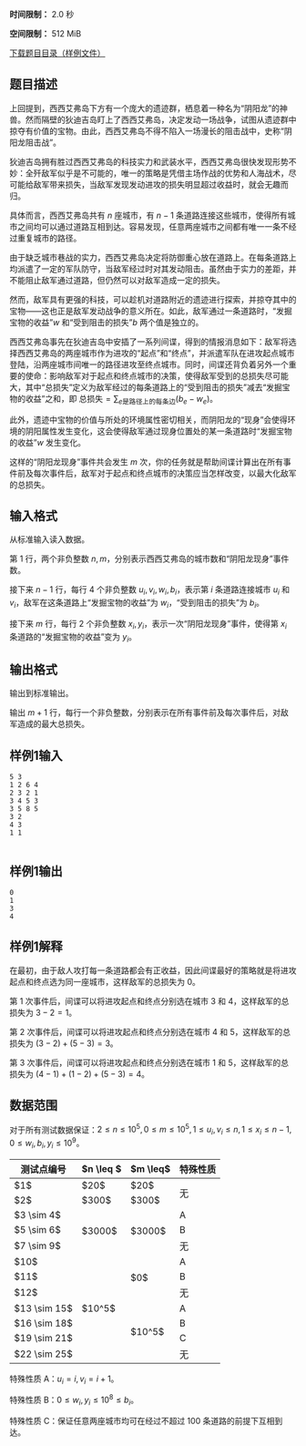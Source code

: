 


**时间限制：** 2.0 秒 


**空间限制：** 512 MiB

[下载题目目录（样例文件）](examples/CSP202309-5.zip)




## 题目描述

上回提到，西西艾弗岛下方有一个庞大的遗迹群，栖息着一种名为“阴阳龙”的神兽。然而隔壁的狄迪吉岛盯上了西西艾弗岛，决定发动一场战争，试图从遗迹群中掠夺有价值的宝物。由此，西西艾弗岛不得不陷入一场漫长的阻击战中，史称“阴阳龙阻击战”。

狄迪吉岛拥有胜过西西艾弗岛的科技实力和武装水平，西西艾弗岛很快发现形势不妙：全歼敌军似乎是不可能的，唯一的策略是凭借主场作战的优势和人海战术，尽可能给敌军带来损失，当敌军发现发动进攻的损失明显超过收益时，就会无趣而归。

具体而言，西西艾弗岛共有 $n$ 座城市，有 $n-1$ 条道路连接这些城市，使得所有城市之间均可以通过道路互相到达。容易发现，任意两座城市之间都有唯一一条不经过重复城市的路径。

由于缺乏城市巷战的实力，西西艾弗岛决定将防御重心放在道路上。在每条道路上均派遣了一定的军队防守，当敌军经过时对其发动阻击。虽然由于实力的差距，并不能阻止敌军通过道路，但仍然可以对敌军造成一定的损失。

然而，敌军具有更强的科技，可以趁机对道路附近的遗迹进行探索，并掠夺其中的宝物——这也正是敌军发动战争的意义所在。如此，敌军通过一条道路时，“发掘宝物的收益”$w$ 和“受到阻击的损失”$b$ 两个值是独立的。

西西艾弗岛事先在狄迪吉岛中安插了一系列间谍，得到的情报消息如下：敌军将选择西西艾弗岛的两座城市作为进攻的“起点”和“终点”，并派遣军队在进攻起点城市登陆，沿两座城市间唯一的路径进攻至终点城市。同时，间谍还背负着另外一个重要的使命：影响敌军对于起点和终点城市的决策，使得敌军受到的总损失尽可能大，其中“总损失”定义为敌军经过的每条道路上的“受到阻击的损失”减去“发掘宝物的收益”之和，即 $\text{总损失} = \sum_{e \text{是路径上的每条边}}(b_e - w_e)$。

此外，遗迹中宝物的价值与所处的环境属性密切相关，而阴阳龙的“现身”会使得环境的阴阳属性发生变化，这会使得敌军通过现身位置处的某一条道路时“发掘宝物的收益”$w$ 发生变化。

这样的“阴阳龙现身”事件共会发生 $m$ 次，你的任务就是帮助间谍计算出在所有事件前及每次事件后，敌军对于起点和终点城市的决策应当怎样改变，以最大化敌军的总损失。

## 输入格式

从标准输入读入数据。

第 $1$ 行，两个非负整数 $n,m$，分别表示西西艾弗岛的城市数和“阴阳龙现身”事件数。

接下来 $n-1$ 行，每行 $4$ 个非负整数 $u_i,v_i,w_i,b_i$，表示第 $i$ 条道路连接城市 $u_i$ 和 $v_i$，敌军在这条道路上“发掘宝物的收益”为 $w_i$，“受到阻击的损失”为 $b_i$。

接下来 $m$ 行，每行 $2$ 个非负整数 $x_i,y_i$，表示一次“阴阳龙现身”事件，使得第 $x_i$ 条道路的“发掘宝物的收益”变为 $y_i$。

## 输出格式

输出到标准输出。

输出 $m+1$ 行，每行一个非负整数，分别表示在所有事件前及每次事件后，对敌军造成的最大总损失。








## 样例1输入

```plain
5 3
1 2 6 4
2 3 2 1
3 4 5 3
3 5 8 5
3 2
4 3
1 1


```



## 样例1输出

```plain
0
1
3
4

```


## 样例1解释

在最初，由于敌人攻打每一条道路都会有正收益，因此间谍最好的策略就是将进攻起点和终点选为同一座城市，这样敌军的总损失为 $0$。

第 $1$ 次事件后，间谍可以将进攻起点和终点分别选在城市 $3$ 和 $4$，这样敌军的总损失为 $3-2=1$。

第 $2$ 次事件后，间谍可以将进攻起点和终点分别选在城市 $4$ 和 $5$，这样敌军的总损失为 $(3-2)+(5-3)=3$。

第 $3$ 次事件后，间谍可以将进攻起点和终点分别选在城市 $1$ 和 $5$，这样敌军的总损失为 $(4-1)+(1-2)+(5-3)=4$。

## 数据范围

对于所有测试数据保证：$2\leq n \leq 10^5, 0 \leq m \leq 10^5, 1 \leq u_i,v_i \leq n, 1 \leq x_i \leq n-1, 0 \leq w_i,b_i,y_i \leq 10^9$。

 
	


<table class="table table-bordered"><thead><tr><th rowspan="1">测试点编号</th><th rowspan="1"> $n \leq $ </th><th rowspan="1"> $m \leq$ </th><th rowspan="1">特殊性质</th></tr></thead><tbody><tr><td rowspan="1"> $1$ </td><td rowspan="1"> $20$ </td><td rowspan="1"> $20$ </td><td rowspan="2">无</td></tr><tr><td rowspan="1"> $2$ </td><td rowspan="1"> $300$ </td><td rowspan="1"> $300$ </td></tr><tr><td rowspan="1"> $3 \sim 4$ </td><td rowspan="3"> $3000$ </td><td rowspan="3"> $3000$ </td><td rowspan="1">A</td></tr><tr><td rowspan="1"> $5 \sim 6$ </td><td rowspan="1">B</td></tr><tr><td rowspan="1"> $7 \sim 9$ </td><td rowspan="1">无</td></tr><tr><td rowspan="1"> $10$ </td><td rowspan="7"> $10^5$ </td><td rowspan="3"> $0$ </td><td rowspan="1">A</td></tr><tr><td rowspan="1"> $11$ </td><td rowspan="1">B</td></tr><tr><td rowspan="1"> $12$ </td><td rowspan="1">无</td></tr><tr><td rowspan="1"> $13 \sim 15$ </td><td rowspan="4"> $10^5$ </td><td rowspan="1">A</td></tr><tr><td rowspan="1"> $16 \sim 18$ </td><td rowspan="1">B</td></tr><tr><td rowspan="1"> $19 \sim 21$ </td><td rowspan="1">C</td></tr><tr><td rowspan="1"> $22 \sim 25$ </td><td rowspan="1">无</td></tr></tbody></table> 

特殊性质 A：$u_i=i,v_i=i+1$。

特殊性质 B：$0 \leq w_i,y_i \leq 10^8 \leq b_i$。

特殊性质 C：保证任意两座城市均可在经过不超过 $100$ 条道路的前提下互相到达。
